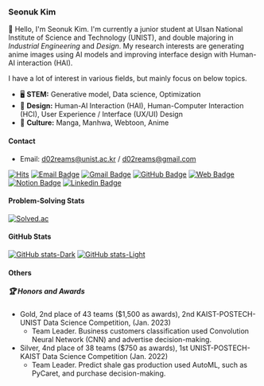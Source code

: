 ### Seonuk Kim

👋 Hello, I'm Seonuk Kim. I'm currently a junior student at Ulsan National Institute of Science and Technology (UNIST), and double majoring in *Industrial Engineering* and *Design*. My research interests are generating anime images using AI models and improving interface design with Human-AI interaction (HAI). 

I have a lot of interest in various fields, but mainly focus on below topics.

- 🖥️ **STEM:** Generative model, Data science, Optimization 
- 📐 **Design:** Human-AI Interaction (HAI), Human-Computer Interaction (HCI), User Experience / Interface (UX/UI) Design
- 🎨 **Culture:** Manga, Manhwa, Webtoon, Anime

#### Contact

- Email: [d02reams@unist.ac.kr](mailto:d02reams@unist.ac.kr) / [d02reams@gmail.com](mailto:d02reams@gmail.com)

[![Hits](https://hits.seeyoufarm.com/api/count/incr/badge.svg?url=https%3A%2F%2Fgithub.com%2F5eonukkim%2Fhit-counter&count_bg=%2379C83D&title_bg=%23555555&icon=&icon_color=%23E7E7E7&title=hits&edge_flat=false)](https://hits.seeyoufarm.com)
[![Email Badge](https://img.shields.io/badge/-Email-0078D4?style=flat-square&logo=microsoftoutlook&logoColor=white&link=mailto:d02reams@unist.ac.kr)](mailto:d02reams@unist.ac.kr)
[![Gmail Badge](https://img.shields.io/badge/-Gmail-d14836?style=flat-square&logo=Gmail&logoColor=white&link=mailto:d02reams@gmail.com)](mailto:d02reams@gmail.com)
[![GitHub Badge](https://img.shields.io/badge/-GitHub-FC6D26?style=flat-square&logo=github&logoColor=white&link=github.com/5eonukkim)](github.com/5eonukkim)
[![Web Badge](https://img.shields.io/badge/-Blog_Renewaling_Now-FF4088?style=flat-square&logo=hugo&logoColor=white&link=5eonukkim.github.io/)](5eonukkim.github.io/)
[![Notion Badge](https://img.shields.io/badge/-Notion-F7A81B?style=flat-square&logo=notion&logoColor=white&link=5eonukkim.notion.site/)](5eonukkim.notion.site/)
[![Linkedin Badge](https://img.shields.io/badge/-LinkedIn-blue?style=flat-square&logo=Linkedin&logoColor=white&link=linkedin.com/in/seonuk-kim-870a30206/)](linkedin.com/in/seonuk-kim-870a30206/)

#### Problem-Solving Stats

[![Solved.ac](http://mazassumnida.wtf/api/v2/generate_badge?boj=d02reams)](https://solved.ac/d02reams)

#### GitHub Stats

[![GitHub stats-Dark](https://github-readme-stats.vercel.app/api?username=5eonukkim&show_icons=true&theme=dark#gh-dark-mode-only)](https://github.com/5eonukkim/github-readme-stats#gh-dark-mode-only)
[![GitHub stats-Light](https://github-readme-stats.vercel.app/api?username=5eonukkim&show_icons=true&theme=default#gh-light-mode-only)](https://github.com/5eonukkim/github-readme-stats#gh-light-mode-only)

#### Others
##### 🏆 Honors and Awards
- Gold, 2nd place of 43 teams ($1,500 as awards), 2nd KAIST-POSTECH-UNIST Data Science Competition, (Jan. 2023)
  - Team Leader. Business customers classification used Convolution Neural Network (CNN) and advertise decision-making.
- Silver, 4nd place of 38 teams ($750 as awards), 1st UNIST-POSTECH-KAIST Data Science Competition (Jan. 2022)
  - Team Leader. Predict shale gas production used AutoML, such as PyCaret, and purchase decision-making.

<!--
**5eonukkim/5eonukkim** is a ✨ _special_ ✨ repository because its `README.md` (this file) appears on your GitHub profile.

Here are some ideas to get you started:

- 🔭 I’m currently working on ...
- 🌱 I’m currently learning ...
- 👯 I’m looking to collaborate on ...
- 🤔 I’m looking for help with ...
- 💬 Ask me about ...
- 📫 How to reach me: ...
- 😄 Pronouns: ...
- ⚡ Fun fact: ...
-->
